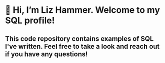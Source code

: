 # 👋 Hi, I’m Liz Hammer. Welcome to my SQL profile! 

## This code repository contains examples of SQL I've written. Feel free to take a look and reach out if you have any questions!
